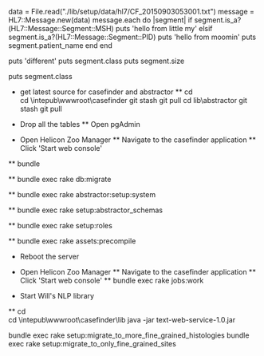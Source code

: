 data = File.read("./lib/setup/data/hl7/CF_20150903053001.txt")
message = HL7::Message.new(data)
message.each do |segment|
  if segment.is_a?(HL7::Message::Segment::MSH)
    puts 'hello from little my'
  elsif segment.is_a?(HL7::Message::Segment::PID)
    puts 'hello from moomin'
    puts segment.patient_name
  end
end

  puts 'different'
  puts segment.class
  puts segment.size


  puts segment.class


* get latest source for casefinder and abstractor
**  cd \
    cd \intepub\wwwroot\casefinder
    git stash
    git pull
    cd lib\abstractor
    git stash
    git pull

* Drop all the tables
** Open pgAdmin

* Open Helicon Zoo Manager
** Navigate to the casefinder application
** Click 'Start web console'

** bundle

** bundle exec rake db:migrate

** bundle exec rake abstractor:setup:system

** bundle exec rake setup:abstractor_schemas

** bundle exec rake setup:roles

** bundle exec rake assets:precompile

* Reboot the server

* Open Helicon Zoo Manager
** Navigate to the casefinder application
** Click 'Start web console'
** bundle exec rake jobs:work

* Start Will's NLP library

** cd \
   cd \intepub\wwwroot\casefinder\lib
   java -jar text-web-service-1.0.jar

bundle exec rake setup:migrate_to_more_fine_grained_histologies
bundle exec rake setup:migrate_to_only_fine_grained_sites